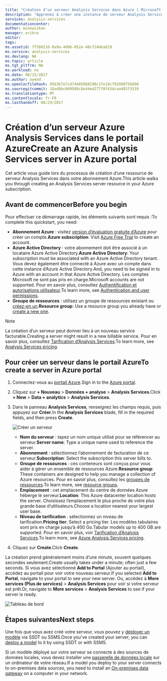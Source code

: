 ```yaml
---
title: "Création d’un serveur Analysis Services dans Azure | Microsoft Docs"
description: "Apprenez à créer une instance de serveur Analysis Services dans Azure."
services: analysis-services
documentationcenter: 
author: minewiskan
manager: erikre
editor: 
tags: 
ms.assetid: 7f560216-8a9a-4d06-852e-48cf24deab19
ms.service: analysis-services
ms.devlang: NA
ms.topic: article
ms.tgt_pltfrm: NA
ms.workload: na
ms.date: 08/15/2017
ms.author: owend
ms.openlocfilehash: 95b367e7cd74405088190c1fe19cf92990759d90
ms.sourcegitcommit: 18ad9bc049589c8e44ed277f8f43dcaa483f3339
ms.translationtype: MT
ms.contentlocale: fr-FR
ms.lasthandoff: 08/29/2017
---
```

# <a name="create-an-azure-analysis-services-server-in-azure-portal"></a><span data-ttu-id="7bb2a-103">Création d’un serveur Azure Analysis Services dans le portail Azure</span><span class="sxs-lookup"><span data-stu-id="7bb2a-103">Create an Azure Analysis Services server in Azure portal</span></span>
<span data-ttu-id="7bb2a-104">Cet article vous guide lors du processus de création d’une ressource de serveur Analysis Services dans votre abonnement Azure.</span><span class="sxs-lookup"><span data-stu-id="7bb2a-104">This article walks you through creating an Analysis Services server resource in your Azure subscription.</span></span>

## <a name="before-you-begin"></a><span data-ttu-id="7bb2a-105">Avant de commencer</span><span class="sxs-lookup"><span data-stu-id="7bb2a-105">Before you begin</span></span>
<span data-ttu-id="7bb2a-106">Pour effectuer ce démarrage rapide, les éléments suivants sont requis :</span><span class="sxs-lookup"><span data-stu-id="7bb2a-106">To complete this quickstart, you need:</span></span>

* <span data-ttu-id="7bb2a-107">**Abonnement Azure** : visitez [version d’évaluation gratuite d’Azure](https://azure.microsoft.com/offers/ms-azr-0044p/) pour créer un compte.</span><span class="sxs-lookup"><span data-stu-id="7bb2a-107">**Azure subscription**: Visit [Azure Free Trial](https://azure.microsoft.com/offers/ms-azr-0044p/) to create an account.</span></span>
* <span data-ttu-id="7bb2a-108">**Azure Active Directory** : votre abonnement doit être associé à un locataire Azure Active Directory.</span><span class="sxs-lookup"><span data-stu-id="7bb2a-108">**Azure Active Directory**: Your subscription must be associated with an Azure Active Directory tenant.</span></span> <span data-ttu-id="7bb2a-109">Vous devez également être connecté à Azure avec un compte dans cette instance d’Azure Active Directory.</span><span class="sxs-lookup"><span data-stu-id="7bb2a-109">And, you need to be signed in to Azure with an account in that Azure Active Directory.</span></span> <span data-ttu-id="7bb2a-110">Les comptes Microsoft ne sont pas pris en charge.</span><span class="sxs-lookup"><span data-stu-id="7bb2a-110">Microsoft accounts are not supported.</span></span> <span data-ttu-id="7bb2a-111">Pour en savoir plus, consultez [Authentification et autorisations utilisateur](analysis-services-manage-users.md).</span><span class="sxs-lookup"><span data-stu-id="7bb2a-111">To learn more, see [Authentication and user permissions](analysis-services-manage-users.md).</span></span>
* <span data-ttu-id="7bb2a-112">**Groupe de ressources** : utilisez un groupe de ressources existant ou [créez-en un](../azure-resource-manager/resource-group-overview.md).</span><span class="sxs-lookup"><span data-stu-id="7bb2a-112">**Resource group**: Use a resource group you already have or [create a new one](../azure-resource-manager/resource-group-overview.md).</span></span>

> [!NOTE]
> <span data-ttu-id="7bb2a-113">La création d’un serveur peut donner lieu à un nouveau service facturable.</span><span class="sxs-lookup"><span data-stu-id="7bb2a-113">Creating a server might result in a new billable service.</span></span> <span data-ttu-id="7bb2a-114">Pour en savoir plus, consultez [Tarification d’Analysis Services](https://azure.microsoft.com/pricing/details/analysis-services/).</span><span class="sxs-lookup"><span data-stu-id="7bb2a-114">To learn more, see [Analysis Services pricing](https://azure.microsoft.com/pricing/details/analysis-services/).</span></span>
> 
> 

## <a name="to-create-a-server-in-azure-portal"></a><span data-ttu-id="7bb2a-115">Pour créer un serveur dans le portail Azure</span><span class="sxs-lookup"><span data-stu-id="7bb2a-115">To create a server in Azure portal</span></span>
1. <span data-ttu-id="7bb2a-116">Connectez-vous au [portail Azure](https://portal.azure.com).</span><span class="sxs-lookup"><span data-stu-id="7bb2a-116">Sign in to the [Azure portal](https://portal.azure.com).</span></span>  
2. <span data-ttu-id="7bb2a-117">Cliquez sur **+ Nouveau** > **Données + analyse** > **Analysis Services**.</span><span class="sxs-lookup"><span data-stu-id="7bb2a-117">Click **+ New** > **Data + analytics** > **Analysis Services**.</span></span>
3. <span data-ttu-id="7bb2a-118">Dans le panneau **Analysis Services**, renseignez les champs requis, puis appuyez sur **Créer**.</span><span class="sxs-lookup"><span data-stu-id="7bb2a-118">In the **Analysis Services** blade, fill in the required fields, and then press **Create**.</span></span>
   
    ![Créer un serveur](./media/analysis-services-create-server/aas-create-server-blade.png)
   
   * <span data-ttu-id="7bb2a-120">**Nom du serveur** : tapez un nom unique utilisé pour se référencer au serveur.</span><span class="sxs-lookup"><span data-stu-id="7bb2a-120">**Server name**: Type a unique name used to reference the server.</span></span>
   * <span data-ttu-id="7bb2a-121">**Abonnement** : sélectionnez l’abonnement de facturation de ce serveur.</span><span class="sxs-lookup"><span data-stu-id="7bb2a-121">**Subscription**: Select the subscription this server bills to.</span></span>
   * <span data-ttu-id="7bb2a-122">**Groupe de ressources** : ces conteneurs sont conçus pour vous aider à gérer un ensemble de ressources Azure.</span><span class="sxs-lookup"><span data-stu-id="7bb2a-122">**Resource group**: These containers are designed to help you manage a collection of Azure resources.</span></span> <span data-ttu-id="7bb2a-123">Pour en savoir plus, consultez les [groupes de ressources](../azure-resource-manager/resource-group-overview.md).</span><span class="sxs-lookup"><span data-stu-id="7bb2a-123">To learn more, see [resource groups](../azure-resource-manager/resource-group-overview.md).</span></span>
   * <span data-ttu-id="7bb2a-124">**Emplacement** : cet emplacement du centre de données Azure héberge le serveur.</span><span class="sxs-lookup"><span data-stu-id="7bb2a-124">**Location**: This Azure datacenter location hosts the server.</span></span> <span data-ttu-id="7bb2a-125">Choisissez l’emplacement le plus proche de votre plus grande base d’utilisateurs.</span><span class="sxs-lookup"><span data-stu-id="7bb2a-125">Choose a location nearest your largest user base.</span></span>
   * <span data-ttu-id="7bb2a-126">**Niveau de tarification** : sélectionnez un niveau de tarification.</span><span class="sxs-lookup"><span data-stu-id="7bb2a-126">**Pricing tier**: Select a pricing tier.</span></span> <span data-ttu-id="7bb2a-127">Les modèles tabulaires sont pris en charge jusqu’à 400 Go.</span><span class="sxs-lookup"><span data-stu-id="7bb2a-127">Tabular models up to 400 GB are supported.</span></span> <span data-ttu-id="7bb2a-128">Pour en savoir plus, voir [Tarification d’Analysis Services](https://azure.microsoft.com/pricing/details/analysis-services/).</span><span class="sxs-lookup"><span data-stu-id="7bb2a-128">To learn more, see [Azure Analysis Services pricing](https://azure.microsoft.com/pricing/details/analysis-services/).</span></span>
4. <span data-ttu-id="7bb2a-129">Cliquez sur **Create**.</span><span class="sxs-lookup"><span data-stu-id="7bb2a-129">Click **Create**.</span></span>

<span data-ttu-id="7bb2a-130">La création prend généralement moins d’une minute, souvent quelques secondes seulement.</span><span class="sxs-lookup"><span data-stu-id="7bb2a-130">Create usually takes under a minute; often just a few seconds.</span></span> <span data-ttu-id="7bb2a-131">Si vous avez sélectionné **Add to Portal** (Ajouter au portail), accédez au portail pour voir votre nouveau serveur.</span><span class="sxs-lookup"><span data-stu-id="7bb2a-131">If you selected **Add to Portal**, navigate to your portal to see your new server.</span></span> <span data-ttu-id="7bb2a-132">Ou, accédez à **More services (Plus de services)** > **Analysis Services** pour voir si votre serveur est prêt.</span><span class="sxs-lookup"><span data-stu-id="7bb2a-132">Or, navigate to **More services** > **Analysis Services** to see if your server is ready.</span></span>

 ![Tableau de bord](./media/analysis-services-create-server/aas-create-server-dashboard.png)


## <a name="next-steps"></a><span data-ttu-id="7bb2a-134">Étapes suivantes</span><span class="sxs-lookup"><span data-stu-id="7bb2a-134">Next steps</span></span>
<span data-ttu-id="7bb2a-135">Une fois que vous avez créé votre serveur, vous pouvez y [déployer un modèle](analysis-services-deploy.md) via SSDT ou SSMS.</span><span class="sxs-lookup"><span data-stu-id="7bb2a-135">Once you've created your server, you can [deploy a model](analysis-services-deploy.md) to it by using SSDT or with SSMS.</span></span>

<span data-ttu-id="7bb2a-136">Si un modèle déployé sur votre serveur se connecte à des sources de données locales, vous devez installer une [passerelle de données locale](analysis-services-gateway.md) sur un ordinateur de votre réseau.</span><span class="sxs-lookup"><span data-stu-id="7bb2a-136">If a model you deploy to your server connects to on-premises data sources, you need to install an [On-premises data gateway](analysis-services-gateway.md) on a computer in your network.</span></span>

